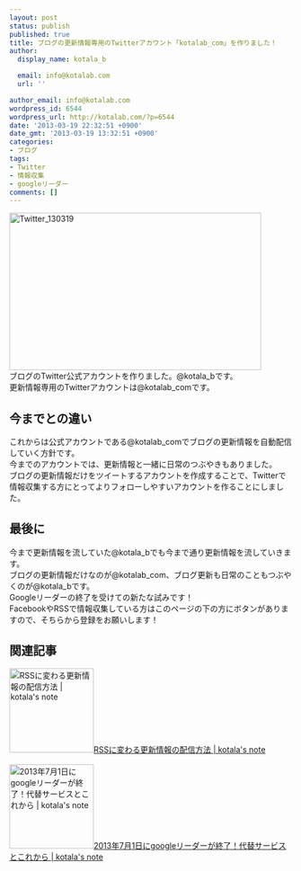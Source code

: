 ```yaml
---
layout: post
status: publish
published: true
title: ブログの更新情報専用のTwitterアカウント「kotalab_com」を作りました！
author:
  display_name: kotala_b

  email: info@kotalab.com
  url: ''

author_email: info@kotalab.com
wordpress_id: 6544
wordpress_url: http://kotalab.com/?p=6544
date: '2013-03-19 22:32:51 +0900'
date_gmt: '2013-03-19 13:32:51 +0900'
categories:
- ブログ
tags:
- Twitter
- 情報収集
- googleリーダー
comments: []
---
```

<p><img src="http://kotalab.com/wp-content/uploads/Twitter_130319.jpg" alt="Twitter_130319" width="448" height="280" class="alignnone size-full wp-image-6548" /><br />
ブログのTwitter公式アカウントを作りました。@kotala_bです。<br />
更新情報専用のTwitterアカウントは@kotalab_comです。<br />
<!--more--></p>
<h2>今までとの違い</h2>
<p>これからは公式アカウントである@kotalab_comでブログの更新情報を自動配信していく方針です。<br />
今までのアカウントでは、更新情報と一緒に日常のつぶやきもありました。<br />
ブログの更新情報だけをツイートするアカウントを作成することで、Twitterで情報収集する方にとってよりフォローしやすいアカウントを作ることにしました。</p>
<h2>最後に</h2>
<p>今まで更新情報を流していた@kotala_bでも今まで通り更新情報を流していきます。<br />
ブログの更新情報だけなのが@kotalab_com、ブログ更新も日常のこともつぶやくのが@kotala_bです。<br />
Googleリーダーの終了を受けての新たな試みです！<br />
FacebookやRSSで情報収集している方はこのページの下の方にボタンがありますので、そちらから登録をお願いします！</p>
<h2 class="rele">関連記事</h2>
<p><a href="http://kotalab.com/change-rss" target="_blank"><img  class="alignleft" src="http://kotalab.com/wp-content/uploads/rss_130315-448x409.jpg" alt="RSSに変わる更新情報の配信方法 | kotala's note" width="150" /></a><a href="http://kotalab.com/change-rss" target="_blank">RSSに変わる更新情報の配信方法 | kotala's note</a><br style="clear:both;" /><br />
<a href="http://kotalab.com/googlereader-end" target="_blank"><img  class="alignleft" src="http://kotalab.com/wp-content/uploads/googlereader_130314-448x336.jpg" alt="2013年7月1日にgoogleリーダーが終了！代替サービスとこれから | kotala's note" width="150" /></a><a href="http://kotalab.com/googlereader-end" target="_blank">2013年7月1日にgoogleリーダーが終了！代替サービスとこれから | kotala's note</a><br style="clear:both;" /></p>
